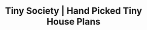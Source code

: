 ---
title: Tiny Society | Hand Picked Tiny House Plans
description: >-
  View our collection of handpicked tiny house plans. Easily select your design for your next tiny home.
image: /img/simplistic-tiny-house-exterior2.jpg
draft: false
titre: Our Tiny House Plans
section2:
  title: "Why Choose Our Plans"
  category: "tiny house"
  class: "category-people"
  icons:
    - title: Learn everything you need
      icon: moon-tinyhouse
      description: >-
        Discover our blog on tiny houses and get our lastest advices on living the tiny dream.
    - title: Customize any plan
      icon: moon-floor-plans
      description: >-
        Ask us to customize any of our plans according to your situation: weather, number of people, esthetic, anything that will make you feel confortable!
    - title: Find a builder
      icon: moon-constructor
      description: >-
        Let us find you a builder, because buying the plan is only the first step to getting your new home.
sectionfaq:
  title: "You’ve got tiny house plan questions, and we’ve got tiny house plan answers."
  faq:
    - question: How much will this tiny house cost to build?
      answer: >-
        The cost to build your tiny home will vary depending on factors such as location, quality of finishing materials, modifications, etc. Included in your tiny house plans you will receive a materials list. The prices are not included in this list due to the fact that prices may vary, and you may end up substituting materials. What you can do, however, is chat with a qualified builder to get a more accurate cost to build estimate. 
    - question: What modifications can I make to a tiny house plan?
      answer: >-
        You can modify any of the plans that we offer. While some modifications can be done with only minor adjustments to the tiny house plan, others may require us to go back to the drawing board. The costs of your desired modifications depend on the alterations in question. Feel free to <a href="https://www.tinysociety.co/contact-us/">contact us</a> with any modification requests, and we will do our best to work with you to get the best result! 


        Here are some common modifications: Square footage adjustments, Adjusting ceiling height, Adjusting roof pitch, Adding or eliminating windows and doors, Adding or eliminating porches, Adding or eliminating rooms, Changing the siding material, Changing the kitchen layout, Changing materials used inside the house
    - question: How many times can I use your plans to build a tiny house? Can I use a single plan set for multiple constructions?
      answer: >-
        You may only build one tiny house per set of purchased plans. In other words, you can’t use a single plan set to build multiple constructions. This has to do with the licensing agreement that you make upon purchase. If you’re unsure about how you’re using the plans, please feel free to get in touch!
    - question: How many sets of plans do I need to buy to build my tiny house?
      answer: >-
        When it comes time to assemble your build team, you’ll want to have enough plan sets for everyone to get the job done. You’ll notice we offer three different plan set options:


        - **PDF set:** ideal for electronic delivery and easy to print as many copies as you need

        - **5 copy set:** 5 printed copies sent to you by mail

        - **CAD set:** ideal for advanced modifications by an architect 


        The instantly downloadable PDF option is popular because you can easily make copies as needed. If you’re still unsure, you can contact your local municipality or building department to find out exactly how many copies you’ll need.
    - question: Are your plans ready to submit to my building department for permitting?
      answer: >-
        Laws and permit requirements vary depending on where you live. It’s a good idea to speak to someone from your local building department prior to starting the build so you’ll know exactly what to submit. 


        *Keep in mind:* each of our plans may have a different designer--what’s included in each plan option may vary slightly from one to another. When looking at a tiny house plan on our website, be sure to check out the section ‘What’s included in this plan set?’ for specifics. 
    - question: Why should I buy my plans from you?
      answer: >-
        - Pre-set tiny house plans such as the ones we offer, have often been built before or have been perfected by an experienced architect.This means that any issues have been adjusted and resolved to make it a smoother process for you! 

        - Hiring an architect to design a house plan from scratch takes an enormous amount of time and money. You can save both by choosing a set tiny house plan that can be customized to your liking. 

        - Instant delivery! You can download your tiny house plans immediately after purchase, or have them sent to you within a few days. 

        - The highest quality tiny house plan. Our tiny house architects are experienced designers who only create the finest homes. 

        - If you don’t see anything you like--get in touch! We can customize any plan for you.
    - question: What is the difference between creating my own tiny house plans and buying one from your website?
      answer: >-
        Besides saving you time and money, we also provide you with access to expert advice. If you aren’t an architect, you may run into issues or make mistakes that compromise the structural integrity of your tiny home. To avoid all of that, it’s always best to trust the experts. With our tiny house plans you get access to advice, a full materials list, and a whole lot more! 


        If you want to know more about what it takes to design your own tiny house plans, read more <a href="https://www.tinysociety.co/articles/the-best-tiny-house-design-software-in-2018/">here</a>.
    - question: How do I know what kind of vehicle is needed to tow my tiny house on wheels?
      answer: >-
        A seldom remembered part of the tiny house on wheels process is finding the right tow vehicle. When shopping for a tow vehicle, you’ll want to know exactly how much weight you’ll be hauling. And no, your mini cooper probably isn’t going to cut it. It’s important that you get a vehicle that has the hauling capacity to tow the weight of your tiny house, trailer, and everything in it. There are four main classes of tow vehicles on the market:


        - Light-to-medium-duty: towing capacity of approximately 3,500 lbs

        - Medium-to-heavy-duty: towing capacity of approximately 3,500-5,000 lbs

        - Heavy-duty to Extra heavy-duty: towing capacity of approximately 5,000 to 10,000 lbs

        - Super heavy-duty: towing capacity of approximately 10,000+ lbs


        When looking at tow vehicles, you’ll want to consider your lifestyle. Will I be on the highway for long stretches? Do I plan to go off the beaten path? There are tow vehicles out there to suit every lifestyle. Here are a few of the most popular models:


        - **Jeep Grand Cherokee:** A popular car for families; this SUV is excellent for both highway driving and going off-road. 
        *Towing capacity:* 7,400 lbs

        - **Ford F-150:** Great gas mileage, spacious seating--what more could you want?
        *Towing capacity:* 13,200 lbs

        - **Chevrolet Colorado:** The turbo-diesel option results incredible fuel economy for a truck of this size. 
        *Towing capacity:* 7,700 lbs


        **Please note:** the towing capacities of the mentioned vehicles are based off of 2018 models. The same car of an older make can still do the job. Be sure to ask the right questions when purchasing your tow vehicle. 

        
        Interested in learning more about tiny house towing vehicles? <a href="https://www.tinysociety.co/articles/what-type-of-truck-do-you-need-to-tow-your-tiny-house/">Read more here</a>.
    - question: Do I need a printed version of the plans?
      answer: >-
        Before the build process you’ll want to be sure to have enough copies for everyone involved. Before getting started, it’s a good idea to check with your local building department to find out how many copies you’ll need. We offer the following options for plans purchase:


        - **PDF set:** ideal for electronic delivery and easy to print as many copies as you need

        - **5 copy set:** 5 printed copies sent to you by mail

        - **CAD set:** ideal for advanced modifications by an architect 


        While your needs may vary, the PDF set is a popular option because it allows you to print as many copies as you would like!
    - question: What is the difference between right reading reverse and mirror reverse?
      answer: >-
        Right reading reverse refers to when the floor plan is flipped right to left, but all the text and dimensions are still able to be read correctly. Mirror reverse plans are the same, but the main difference is that the text and dimensions are going to be backwards (not very convenient!)


        A common reason why someone would use the right reading reverse plans, would be if they wanted to build the exact mirrored version of the house. In other words, the house would be flipped so the side door would be on the opposite side of the house. 


        <a href="https://www.tinysociety.co/contact-us/">Contact us</a> if you would like to receive a copy of the right reading reverse plans with your order.
    - question: What is the materials list and what does it include?
      answer: >-
        The materials list is a list of everything needed to build your tiny house using the purchased plan. By showing this list to an experienced builder, you’ll be able to get a quote for the cost to build. 


        **Please note:** the following is a sample list and not an exact list of you will need to build. You will receive the complete list (including material dimensions) upon purchase of a set of tiny house plans. Here is a sample material list to help you get an idea of what it includes:

        
        - Concrete
        
        - Wood pole
        
        - Wood bearer
        
        - Header joist
        
        - Plywood
        
        - Floor board
        
        - Insulation
        
        - Sill / top plate
        
        - Stud
        
        - Mineral fiber insulation
        
        - Wood furring strips
        
        - Wood cladding
        
        - Plaster
        
        - OSB
        
        - Rafter
        
        - Vapour barrier
        
        - Roof drain
        
        - Master turbine
        
        - Three panel sliding window
        
        - Double glazed door
        
        - Single frame window
        
        - Inside door
    - question: How is the square footage calculated?
      answer: >-
        To calculate the square footage, simply measure the length and width of your space. Next, multiply the length by the width to get the area. If you measured in feet, then the area would be your square footage. Keep in mind; this calculation is based off of a single rectangle. If you have a tiny house plan with several sections, it’s a good idea to calculate the square footage for each section separately. You can then add them together to get a total square footage. 


        Example: Width = 8 ft. Length = 24 ft. Length x Width = Area. 24ft x 8 ft = 192 square feet
    - question: How do I choose the right plan for my project?
      answer: >-
        Before choosing a tiny house plan, ask yourself the following questions:


        - Do I want a <a href="https://www.tinysociety.co/articles/tiny-house-on-wheels-or-stationary-tiny-house/">tiny house on wheels or a tiny house on foundations</a>?
        
        - Where will my tiny house be located?
        
        - What are the <a href="https://www.tinysociety.co/articles/tiny-house-laws-united-states/">tiny house laws</a> of the area where I want to live?
        
        - Do I plan to live off-grid?
        
        - How many people will live in my tiny house?
        
        - Do I want a loft?
        
        - What is my architectural style of choice?
        
        - Can I see myself living in this tiny house, and can it suit my lifestyle needs?


        Ultimately, choosing the right tiny house plans is no different to choosing a regular set of house plans. You want to be certain of your choice, and to do that, you must do the research and ask plenty of questions!


        Read more <a href="https://www.tinysociety.co/articles/what-to-look-for-in-a-tiny-house-plan/">here</a> if you’re interested in learning more about what to look for in a tiny house plan.
    - question: Can I build the tiny house myself?
      answer: >-
        We wouldn’t recommend building these tiny houses yourself unless you’re an experienced builder. That being said, you can still work with your builder to make yourself part of the process. By contracting a professional to work on your tiny home, you get peace of mind knowing it will be done to the highest standards. Read here if you’re unsure about how to find a good <a href="https://www.tinysociety.co/articles/how-to-find-a-tiny-house-builder/">tiny house builder</a>. Otherwise, get in touch and our team can help you find one in your area!
    - question: Can I view more photos of this tiny house plan?
      answer: >-
        <a href="https://www.tinysociety.co/contact-us/">Get in touch</a> with our team and let us know which tiny house you’re interested in seeing more of!
section3:
  title: We offer the best customer support in the business
  description: >-
    Our team of plan experts, architects and designers are constantly helping people build their dream tiny house.


    We are more than happy to help you find a plan or discuss about a potential floor plan customization.
  ctaline: Email us anytime at [hello@tinysociety.co](mailto:hello@tinysociety.co)
---